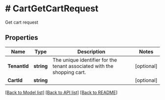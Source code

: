 # # CartGetCartRequest
Get cart request

## Properties 


Name | Type | Description | Notes
------------ | ------------- | ------------- | -------------
**TenantId**| **string** | The unique identifier for the tenant associated with the shopping cart.  | [optional]
**CartId**| **string** |   | [optional]


[[Back to Model list]](../../README.md#models) [[Back to API list]](../../README.md#endpoints) [[Back to README]](../../README.md)

